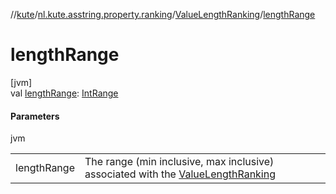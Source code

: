 //[kute](../../../index.md)/[nl.kute.asstring.property.ranking](../index.md)/[ValueLengthRanking](index.md)/[lengthRange](length-range.md)

# lengthRange

[jvm]\
val [lengthRange](length-range.md): [IntRange](https://kotlinlang.org/api/latest/jvm/stdlib/kotlin.ranges/-int-range/index.html)

#### Parameters

jvm

| | |
|---|---|
| lengthRange | The range (min inclusive, max inclusive) associated with the [ValueLengthRanking](index.md) |
